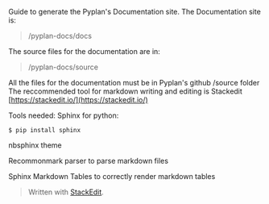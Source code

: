 Guide to generate the Pyplan's Documentation site.
The Documentation site is: 

> /pyplan-docs/docs

The source files for the documentation are in: 

> /pyplan-docs/source

All the files for the documentation must be in Pyplan's github /source folder
The reccommended tool for markdown writing and editing is Stackedit [https://stackedit.io/](https://stackedit.io/)

Tools needed:
Sphinx for python:

    $ pip install sphinx
nbsphinx theme

Recommonmark parser to parse markdown files

Sphinx Markdown Tables to correctly render markdown tables




> Written with [StackEdit](https://stackedit.io/).
<!--stackedit_data:
eyJoaXN0b3J5IjpbLTEwNjIyNDI4OTRdfQ==
-->